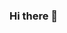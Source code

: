 ### Hi there 👋

<!--
**GBNahid/GBNahid** is a ✨ _special_ ✨ repository because its `README.md` (this file) appears on your GitHub profile.

Here are some ideas to get you started:
### 🔭 I’m currently working on a ML Classification Project
- 🌱 I’m currently learning ...
- 👯 I’m looking to collaborate on ...
- 🤔 I’m looking for help with ...
- 💬 Ask me about ...
- 📫 How to reach me: ...
- 😄 Pronouns: ...
- ⚡ Fun fact: ...
-->
